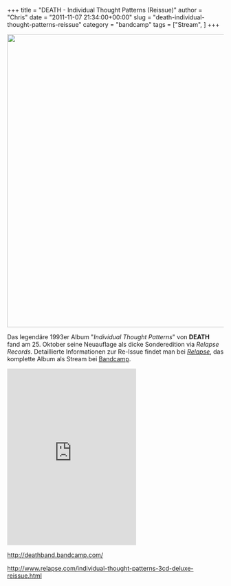 +++
title = "DEATH - Individual Thought Patterns (Reissue)"
author = "Chris"
date = "2011-11-07 21:34:00+00:00"
slug = "death-individual-thought-patterns-reissue"
category = "bandcamp"
tags = ["Stream", ]
+++

<img class="alignnone size-full wp-image-7142" title="Death - Individual Thought Patterns" src="http://necroslaughter.de/wp-content/uploads/2011/11/Death-Individual-Thought-Patterns.jpeg" alt="" width="680" height="680" />

Das legendäre 1993er Album "_Individual Thought Patterns_" von **DEATH** fand am 25. Oktober seine Neuauflage als dicke Sonderedition via _Relapse Records_. Detaillierte Informationen zur Re-Issue findet man bei <a href="http://www.relapse.com/individual-thought-patterns-3cd-deluxe-reissue.html">_Relapse_</a>, das komplette Album als Stream bei <a href="http://deathband.bandcamp.com/">Bandcamp</a>.

<iframe style="position: relative; display: block; width: 300px; height: 410px;" src="http://bandcamp.com/EmbeddedPlayer/v=2/album=1637542075/size=grande3/bgcol=000000/linkcol=AA0000/" width="300" height="410" frameborder="0"><a href="http://deathband.bandcamp.com/album/individual-thought-patterns-reissue">Individual Thought Patterns (Reissue) by Death</a></iframe>

<a href="http://deathband.bandcamp.com/">http://deathband.bandcamp.com/</a>

<a href="http://www.relapse.com/individual-thought-patterns-3cd-deluxe-reissue.html">http://www.relapse.com/individual-thought-patterns-3cd-deluxe-reissue.html</a>
